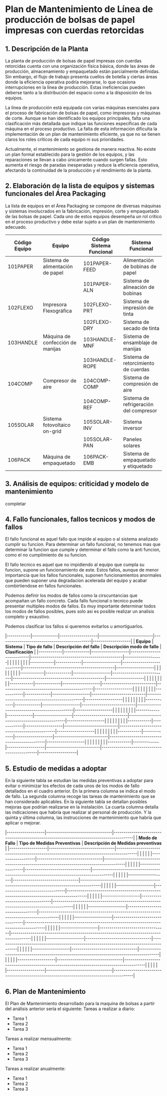 # Plan de Mantenimiento de Línea de producción de bolsas de papel impresas con cuerdas retorcidas

## 1. Descripción de la Planta

La planta de producción de bolsas de papel impresas con cuerdas retorcidas cuenta con una organización física básica, donde las áreas de producción, almacenamiento y empaquetado están parcialmente definidas. Sin embargo, el flujo de trabajo presenta cuellos de botella y ciertas áreas donde la eficiencia operativa podría mejorarse, lo que ocasiona interrupciones en la línea de producción. Estas ineficiencias pueden deberse tanto a la distribución del espacio como a la disposición de los equipos.

La línea de producción está equipada con varias máquinas esenciales para el proceso de fabricación de bolsas de papel, como impresoras y máquinas de corte. Aunque se han identificado los equipos principales, falta una clasificación más detallada que indique las funciones específicas de cada máquina en el proceso productivo. La falta de esta información dificulta la implementación de un plan de mantenimiento eficiente, ya que no se tienen claros los roles críticos de cada equipo ni sus prioridades.

Actualmente, el mantenimiento se gestiona de manera reactiva. No existe un plan formal establecido para la gestión de los equipos, y las reparaciones se llevan a cabo únicamente cuando surgen fallas. Esto aumenta el riesgo de paradas inesperadas y reduce la eficiencia operativa, afectando la continuidad de la producción y el rendimiento de la planta.



## 2. Elaboración de la lista de equipos y sistemas funcionales del Área Packaging

La lista de equipos en el Área Packaging se compone de diversas máquinas y sistemas involucrados en la fabricación, impresión, corte y empaquetado de las bolsas de papel. Cada uno de estos equipos desempeña un rol crítico en el proceso productivo y debe estar sujeto a un plan de mantenimiento adecuado. 


| Código Equipo | Equipo                           | Código Sistema Funcional | Sistema Funcional                              |
|---------------|----------------------------------|--------------------------|------------------------------------------------|
| 101PAPER      | Sistema de alimentación de papel | 101PAPER-FEED             | Alimentación de bobinas de papel               |
|               |                                  | 101PAPER-ALN              | Sistema de alineación de bobinas               |
| 102FLEXO      | Impresora Flexográfica           | 102FLEXO-PRT              | Sistema de impresión de tinta                  |
|               |                                  | 102FLEXO-DRY              | Sistema de secado de tinta                     |
| 103HANDLE     | Máquina de confección de manijas | 103HANDLE-MNF             | Sistema de ensamblaje de manijas               |
|               |                                  | 103HANDLE-ROPE            | Sistema de retorcimiento de cuerdas            |
| 104COMP       | Compresor de aire                | 104COMP-COMP              | Sistema de compresión de aire                  |
|               |                                  | 104COMP-REF               | Sistema de refrigeración del compresor         |
| 105SOLAR      | Sistema fotovoltaico on-grid     | 105SOLAR-INV              | Sistema inversor                              |
|               |                                  | 105SOLAR-PAN              | Paneles solares                                |
| 106PACK       | Máquina de empaquetado           | 106PACK-EMB               | Sistema de empaquetado y etiquetado            |

## 3. Análisis de equipos: criticidad y modelo de mantenimiento

completar

## 4. Fallo funcionales, fallos tecnicos y modos de fallos
El fallo funcional es aquel fallo que impide al equipo o al sistema analizado cumplir su funcion. Para determinar un fallo funcional, no tenemos mas que determinar la funcion que cumple y determinar el fallo como la anti funcion, como el no cumplimiento de su funcion.

El fallo tecnico es aquel que no impidiendo al equipo que cumpla su funcion, supone un funcionamiento de este. Estos fallos, aunque de menor importancia que los fallos funcionales, suponen funcionamientos anormales que pueden suponer una degradacion acelerada del equipo y acabar combirtiendose en fallos funcionales.

Podemos definir los modos de fallos como la cirscuntancias que acompañan un fallo concreto. Cada fallo funcional o tecnico puede presentar multiples modos de fallos. Es muy importante determinar todos los modos de fallos posibles, pues solo asi es posible realizar un analisis completo y exaustivo.

Podemos clasificar los fallos si queremos evitarlos u amortiguarlos.

|------------|-------------|-------------------|---------------------------|----------------------------------------------|-------------------|
| **Equipo** | **Sistema** | **Tipo de fallo** | **Descripción del fallo** |         **Descripción modo de fallo**        | **Clasificación** |
|------------|-------------|-------------------|---------------------------|----------------------------------------------|-------------------|
|            |             |                   |                           |                                              |                   |
|------------|-------------|-------------------|---------------------------|----------------------------------------------|-------------------|
|            |             |                   |                           |                                              |                   |
|------------|-------------|-------------------|---------------------------|----------------------------------------------|-------------------|
|            |             |                   |                           |                                              |                   |
|------------|-------------|-------------------|---------------------------|----------------------------------------------|-------------------|
|            |             |                   |                           |                                              |                   |
|------------|-------------|-------------------|---------------------------|----------------------------------------------|-------------------|
|            |             |                   |                           |                                              |                   |
|------------|-------------|-------------------|---------------------------|----------------------------------------------|-------------------|
|            |             |                   |                           |                                              |                   |
|------------|-------------|-------------------|---------------------------|----------------------------------------------|-------------------|
|            |             |                   |                           |                                              |                   |
|------------|-------------|-------------------|---------------------------|----------------------------------------------|-------------------|
|            |             |                   |                           |                                              |                   |
|------------|-------------|-------------------|---------------------------|----------------------------------------------|-------------------|
|            |             |                   |                           |                                              |                   |
|------------|-------------|-------------------|---------------------------|----------------------------------------------|-------------------|


## 5. Estudio de medidas a adoptar

En la siguiente tabla se estudian las medidas preventivas a adoptar para
evitar o minimizar los efectos de cada unos de los modos de fallo detallados en el cuadro anterior. En la primera columna se indica el modo de fallo. La segunda columna recoge las tareas de mantenimiento que se han considerado aplicables. En la siguiente tabla se detallan posibles mejoras que podrían realizarse en la instalación. La cuarta columna detalla las indicaciones que habría que realizar al personal de producción. Y la quinta y última columna, las instrucciones de mantenimiento que habría que aplicar o mejorar.

|-------------------|---------------------------------|----------------------------------------------------------------------------------------|
| **Modo de Fallo** | **Tipo de Medidas Preventivas** |                         **Descripción de Medidas preventivas**                         | 
|-------------------|---------------------------------|----------------------------------------------------------------------------------------|
|                   |                                 |                                                                                        |
|-------------------|---------------------------------|----------------------------------------------------------------------------------------|
|                   |                                 |                                                                                        |
|-------------------|---------------------------------|----------------------------------------------------------------------------------------|
|                   |                                 |                                                                                        |
|-------------------|---------------------------------|----------------------------------------------------------------------------------------|
|                   |                                 |                                                                                        |
|-------------------|---------------------------------|----------------------------------------------------------------------------------------|
|                   |                                 |                                                                                        |
|-------------------|---------------------------------|----------------------------------------------------------------------------------------|
|                   |                                 |                                                                                        |
|-------------------|---------------------------------|----------------------------------------------------------------------------------------|
|                   |                                 |                                                                                        |
|-------------------|---------------------------------|----------------------------------------------------------------------------------------|
|                   |                                 |                                                                                        |
|-------------------|---------------------------------|----------------------------------------------------------------------------------------|
|                   |                                 |                                                                                        |
|-------------------|---------------------------------|----------------------------------------------------------------------------------------|
|                   |                                 |                                                                                        |
|-------------------|---------------------------------|----------------------------------------------------------------------------------------|
|                   |                                 |                                                                                        |
|-------------------|---------------------------------|----------------------------------------------------------------------------------------|
|                   |                                 |                                                                                        |
|-------------------|---------------------------------|----------------------------------------------------------------------------------------|



## 6. Plan de Mantenimiento 
El Plan de Mantenimiento desarrollado para la maquina de bolsas a partir del análisis anterior sería el siguiente:
Tareas a realizar a diario:
- Tarea 1
- Tarea 2
- Tarea 3

Tareas a realizar mensualmente:
- Tarea 1
- Tarea 2
- Tarea 3

Tareas a realizar anualmente:
- Tarea 1
- Tarea 2
- Tarea 3
